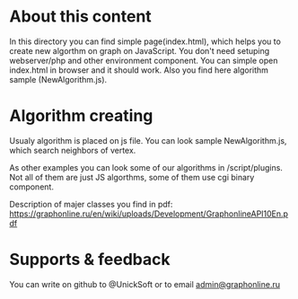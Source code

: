 # About this content

In this directory you can find simple page(index.html), which helps you to create new algorthm on graph on JavaScript. You don't need setuping webserver/php and other environment component. You can simple open index.html in browser and it should work. Also you find here algorithm sample (NewAlgorithm.js).

# Algorithm creating

Usualy algorithm is placed on js file. You can look sample NewAlgorithm.js, which search neighbors of vertex.

As other examples you can look some of our algorithms in /script/plugins. Not all of them are just JS algorthms, some of them use cgi binary component.

Description of majer classes you find in pdf:  https://graphonline.ru/en/wiki/uploads/Development/GraphonlineAPI10En.pdf

# Supports & feedback

You can write on github to @UnickSoft or to email admin@graphonline.ru
